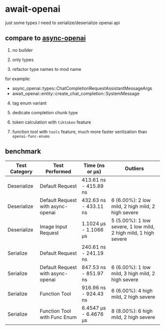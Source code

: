 # await-openai

just some types I need to serialize/deserialize openai api

## compare to [async-openai](https://github.com/64bit/async-openai)

1. no builder

2. only types

3. refactor type names to mod name

 for example:
 - async_openai::types::ChatCompletionRequestAssistantMessageArgs
 - await_openai::entity::create_chat_completion::SystemMessage

4. tag enum variant

5. dedicate completion chunk type

6. token calculation with `tiktoken` feature

7. function tool with `tools` feature, much more faster serilization than `openai-func-enums`

## benchmark

| Test Category | Test Performed                          | Time (ns or µs)          | Outliers           |
|---------------|-----------------------------------------|--------------------------|--------------------|
| Deserialize   | Default Request                         | 413.61 ns - 415.89 ns    |                    |
| Deserialize   | Default Request with async-openai       | 432.63 ns - 433.11 ns    | 6 (6.00%): 2 low mild, 2 high mild, 2 high severe |
| Deserialize   | Image Input Request                     | 1.1024 µs - 1.1066 µs    | 5 (5.00%): 1 low severe, 1 low mild, 2 high mild, 1 high severe |
| Serialize     | Default Request                         | 240.61 ns - 241.19 ns    |                    |
| Serialize     | Default Request with async-openai       | 847.53 ns - 851.97 ns    | 6 (6.00%): 1 low mild, 3 high mild, 2 high severe |
| Serialize     | Function Tool                           | 916.96 ns - 924.43 ns    | 6 (6.00%): 4 high mild, 2 high severe |
| Serialize     | Function Tool with Func Enum            | 6.4547 µs - 6.4676 µs    | 8 (8.00%): 6 high mild, 2 high severe |
